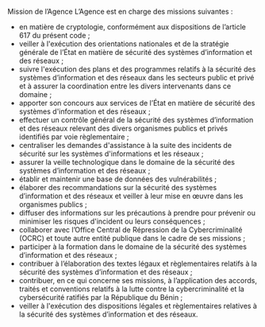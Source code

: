 Mission de l’Agence
L’Agence est en charge des missions suivantes :
- en matière de cryptologie, conformément aux dispositions de l’article 617 du présent code ;
- veiller à l'exécution des orientations nationales et de la stratégie générale de l’État en matière de sécurité des systèmes d’information et des réseaux ;
- suivre l'exécution des plans et des programmes relatifs à la sécurité des systèmes d’information et des réseaux dans les secteurs public et privé et à assurer la coordination entre les divers intervenants dans ce domaine ;
- apporter son concours aux services de l’État en matière de sécurité des systèmes d'information et des réseaux ;
- effectuer un contrôle général de la sécurité des systèmes d’information et des réseaux relevant des divers organismes publics et privés identifiés par voie règlementaire ;
- centraliser les demandes d'assistance à la suite des incidents de sécurité sur les systèmes d'informations et les réseaux ;
- assurer la veille technologique dans le domaine de la sécurité des systèmes d’information et des réseaux ;
- établir et maintenir une base de données des vulnérabilités ;
- élaborer des recommandations sur la sécurité des systèmes d’information et des réseaux et veiller à leur mise en œuvre dans les organismes publics ;
- diffuser des informations sur les précautions à prendre pour prévenir ou minimiser les risques d'incident ou leurs conséquences ;
- collaborer avec l’Office Central de Répression de la Cybercriminalité (OCRC) et toute autre entité publique dans le cadre de ses missions ;
- participer à la formation dans le domaine de la sécurité des systèmes d’information et des réseaux ;
- contribuer à l’élaboration des textes légaux et règlementaires relatifs à la sécurité des systèmes d’information et des réseaux ;
- contribuer, en ce qui concerne ses missions, à l’application des accords, traités et conventions relatifs à la lutte contre la cybercriminalité et la cybersécurité ratifiés par la République du Bénin ;
- veiller à l'exécution des dispositions légales et règlementaires relatives à la sécurité des systèmes d’information et des réseaux.